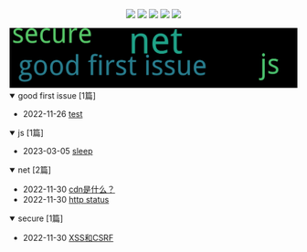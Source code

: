 
<p align='center'>
    <img src="https://badgen.net/github/issues/maya1900//issues_notes"/>
    <img src="https://badgen.net/badge/last-commit/2023-03-23 06:44:42"/>
    <img src="https://badgen.net/github/forks/maya1900//issues_notes"/>
    <img src="https://badgen.net/github/stars/maya1900//issues_notes"/>
    <img src="https://badgen.net/github/watchers/maya1900//issues_notes"/>
</p>
    
<summary>
    <img src="assets/wordcloud.png" title="词云" alt="词云" href="https://maya1900.github.io//issues_notes/">
</summary>  

<details open>
<summary>good first issue	[1篇]</summary>

- 2022-11-26 [test](https://github.com/maya1900/issues_notes/issues/1) 


</details>
            
<details open>
<summary>js	[1篇]</summary>

- 2023-03-05 [sleep](https://github.com/maya1900/issues_notes/issues/5) 


</details>
            
<details open>
<summary>net	[2篇]</summary>

- 2022-11-30 [cdn是什么？](https://github.com/maya1900/issues_notes/issues/4) 
- 2022-11-30 [http status](https://github.com/maya1900/issues_notes/issues/3) 


</details>
            
<details open>
<summary>secure	[1篇]</summary>

- 2022-11-30 [XSS和CSRF](https://github.com/maya1900/issues_notes/issues/2) 


</details>
            